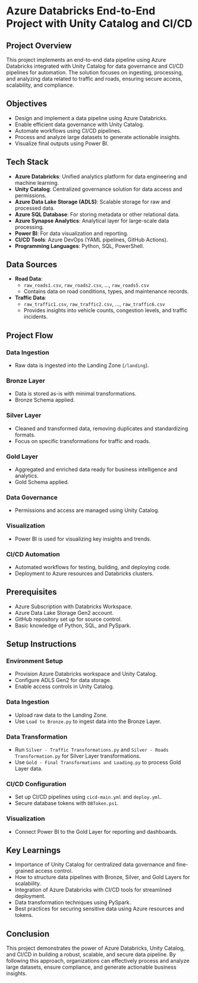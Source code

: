 # Azure Databricks End-to-End Project with Unity Catalog and CI/CD

## Project Overview
This project implements an end-to-end data pipeline using Azure Databricks integrated with Unity Catalog for data governance and CI/CD pipelines for automation. The solution focuses on ingesting, processing, and analyzing data related to traffic and roads, ensuring secure access, scalability, and compliance.

## Objectives
- Design and implement a data pipeline using Azure Databricks.
- Enable efficient data governance with Unity Catalog.
- Automate workflows using CI/CD pipelines.
- Process and analyze large datasets to generate actionable insights.
- Visualize final outputs using Power BI.

## Tech Stack
- **Azure Databricks**: Unified analytics platform for data engineering and machine learning.
- **Unity Catalog**: Centralized governance solution for data access and permissions.
- **Azure Data Lake Storage (ADLS)**: Scalable storage for raw and processed data.
- **Azure SQL Database**: For storing metadata or other relational data.
- **Azure Synapse Analytics**: Analytical layer for large-scale data processing.
- **Power BI**: For data visualization and reporting.
- **CI/CD Tools**: Azure DevOps (YAML pipelines, GitHub Actions).
- **Programming Languages**: Python, SQL, PowerShell.

## Data Sources
- **Road Data**:
  - `raw_roads1.csv`, `raw_roads2.csv`, ..., `raw_roads5.csv`
  - Contains data on road conditions, types, and maintenance records.
- **Traffic Data**:
  - `raw_traffic1.csv`, `raw_traffic2.csv`, ..., `raw_traffic6.csv`
  - Provides insights into vehicle counts, congestion levels, and traffic incidents.

## Project Flow
### Data Ingestion
- Raw data is ingested into the Landing Zone (`/landing`).

### Bronze Layer
- Data is stored as-is with minimal transformations.
- Bronze Schema applied.

### Silver Layer
- Cleaned and transformed data, removing duplicates and standardizing formats.
- Focus on specific transformations for traffic and roads.

### Gold Layer
- Aggregated and enriched data ready for business intelligence and analytics.
- Gold Schema applied.

### Data Governance
- Permissions and access are managed using Unity Catalog.

### Visualization
- Power BI is used for visualizing key insights and trends.

### CI/CD Automation
- Automated workflows for testing, building, and deploying code.
- Deployment to Azure resources and Databricks clusters.

## Prerequisites
- Azure Subscription with Databricks Workspace.
- Azure Data Lake Storage Gen2 account.
- GitHub repository set up for source control.
- Basic knowledge of Python, SQL, and PySpark.

## Setup Instructions
### Environment Setup
- Provision Azure Databricks workspace and Unity Catalog.
- Configure ADLS Gen2 for data storage.
- Enable access controls in Unity Catalog.

### Data Ingestion
- Upload raw data to the Landing Zone.
- Use `Load to Bronze.py` to ingest data into the Bronze Layer.

### Data Transformation
- Run `Silver - Traffic Transformations.py` and `Silver - Roads Transformation.py` for Silver Layer transformations.
- Use `Gold - Final Transformations and Loading.py` to process Gold Layer data.

### CI/CD Configuration
- Set up CI/CD pipelines using `cicd-main.yml` and `deploy.yml`.
- Secure database tokens with `DBToken.ps1`.

### Visualization
- Connect Power BI to the Gold Layer for reporting and dashboards.

## Key Learnings
- Importance of Unity Catalog for centralized data governance and fine-grained access control.
- How to structure data pipelines with Bronze, Silver, and Gold Layers for scalability.
- Integration of Azure Databricks with CI/CD tools for streamlined deployment.
- Data transformation techniques using PySpark.
- Best practices for securing sensitive data using Azure resources and tokens.

## Conclusion
This project demonstrates the power of Azure Databricks, Unity Catalog, and CI/CD in building a robust, scalable, and secure data pipeline. By following this approach, organizations can effectively process and analyze large datasets, ensure compliance, and generate actionable business insights.

